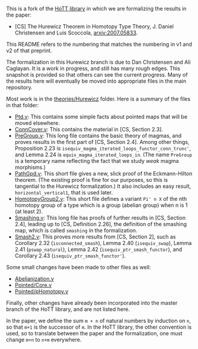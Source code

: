 This is a fork of the [HoTT library](https://github.com/HoTT/HoTT) in
which we are formalizing the results in the paper:

- [CS] The Hurewicz Theorem in Homotopy Type Theory,
  J. Daniel Christensen and Luis Scoccola,
  [arxiv:2007.05833](https://arxiv.org/abs/2007.05833).

This README refers to the numbering that matches the numbering in v1 and v2 of that preprint.

The formalization in this Hurewicz branch is due to Dan Christensen and Ali Caglayan.
It is a work in progress, and still has many rough edges.
This snapshot is provided so that others can see the current progress.
Many of the results here will eventually be moved into appropriate files
in the main repository.

Most work is in the
[theories/Hurewicz](https://github.com/jdchristensen/HoTT/tree/Hurewicz/theories/Hurewicz)
folder.
Here is a summary of the files in that folder:

- [Ptd.v](https://github.com/jdchristensen/HoTT/tree/Hurewicz/theories/Hurewicz/Ptd.v):
  This contains some simple facts about pointed maps that will be moved elsewhere.
- [ConnCover.v](https://github.com/jdchristensen/HoTT/tree/Hurewicz/theories/Hurewicz/ConnCover.v):
  This contains the material in [CS, Section 2.3].
- [PreGroup.v](https://github.com/jdchristensen/HoTT/tree/Hurewicz/theories/Hurewicz/PreGroup.v):
  This long file contains the basic theory of magmas,
  and proves results in the first part of [CS, Section 2.4].
  Among other things,
  Proposition 2.23 is `isequiv_magma_iterated_loops_functor_conn_trunc'`, and
  Lemma 2.24 is `equiv_magma_iterated_loops_in`.
  (The name `PreGroup` is a temporary name reflecting the fact that we study
  *weak* magma morphisms.)
- [PathGpd.v](https://github.com/jdchristensen/HoTT/tree/Hurewicz/theories/Hurewicz/PathGpd.v):
  This short file gives a new, slick proof of the Eckmann-Hilton theorem.
  (The existing proof is fine for our purposes, so this is tangential to the Hurewicz formalization.)
  It also includes an easy result, `horizontal_vertical1`, that is used later.
- [HomotopyGroup2.v](https://github.com/jdchristensen/HoTT/tree/Hurewicz/theories/Hurewicz/HomotopyGroup2.v):
  This short file defines a variant `Pi' n X` of the nth homotopy group of a type which
  is a group (abelian group) when n is 1 (at least 2).
- [Smashing.v](https://github.com/jdchristensen/HoTT/tree/Hurewicz/theories/Hurewicz/Smashing.v):
  This long file has proofs of further results in [CS, Section 2.4], leading up to [CS, Definition 2.26],
  the definition of the smashing map, which is called `smashing` in the formalization.
- [Smash2.v](https://github.com/jdchristensen/HoTT/tree/Hurewicz/theories/Hurewicz/Smash2.v):
  This proves more results from [CS, Section 2], such as
  Corollary 2.32 (`isconnected_smash`),
  Lemma 2.40 (`isequiv_swap`),
  Lemma 2.41 (`pswap_natural`),
  Lemma 2.42 (`isequiv_ptr_smash_functor`), and
  Corollary 2.43 (`isequiv_ptr_smash_functor'`).

Some small changes have been made to other files as well:

- [Abelianization.v](https://github.com/jdchristensen/HoTT/tree/Hurewicz/theories/Algebra/AbGroups/Abelianization.v)
- [Pointed/Core.v](https://github.com/jdchristensen/HoTT/tree/Hurewicz/theories/Pointed/Core.v)
- [Pointed/pHomotopy.v](https://github.com/jdchristensen/HoTT/tree/Hurewicz/theories/Pointed/pHomotopy.v)

Finally, other changes have already been incorporated into the master branch of the HoTT library, and are not listed here.

In the paper, we define the sum `m + n` of natural numbers by induction on `n`,
so that `m+1` is the successor of `m`.
In the HoTT library, the other convention is used, so to translate between
the paper and the formalization, one must change `m+n` to `n+m` everywhere.
